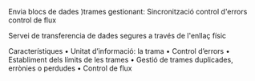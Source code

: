 Envia blocs de dades )trames
 gestionant:
	 Sincronització
	 control d'errors
	 control de flux


Servei de transferencia de dades segures a través de l'enllaç físic

Característiques
	• Unitat d’informació: la trama
	• Control d’errors
	• Establiment dels límits de les trames
	• Gestió de trames duplicades, errònies o perdudes
	• Control de flux

